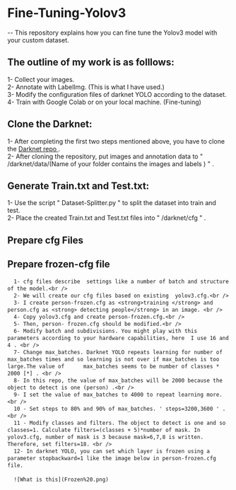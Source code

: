 # Fine-Tuning-Yolov3

-- This repository explains how you can fine tune the Yolov3 model with your custom dataset. 

## The outline of my work is as folllows: <br />
  1- Collect your images. <br />
  2- Annotate with LabelImg. (This is what I have used.)<br />
  3- Modify the configuration files of darknet YOLO according to the dataset. <br /> 
  4- Train with Google Colab or on your local machine. (Fine-tuning)<br />
## Clone the Darknet: <br />
  1- After completing the first two steps mentioned above, you have to clone the [Darknet repo ](https://github.com/pjreddie/darknet) . <br />
  2- After cloning the repository, put images and annotation data to  " /darknet/data/(Name of your folder contains the images and labels ) " .<br />
## Generate Train.txt and Test.txt: <br />
  1- Use the script " Dataset-Splitter.py " to split the dataset into train and test. <br />
  2- Place the created Train.txt and Test.txt files into  " /darknet/cfg " .<br />
  
## Prepare cfg Files  <br />
  ## Prepare frozen-cfg file <br />
      1- cfg files describe  settings like a number of batch and structure of the model.<br />
      2- We will create our cfg files based on existing  yolov3.cfg.<br />
      3- I create person-frozen.cfg as <strong>training </strong> and person.cfg as <strong> detecting people</strong> in an image. <br />
      4- Copy yolov3.cfg and create person-frozen.cfg.<br />
      5- Then, person- frozen.cfg should be modified.<br />
      6- Modify batch and subdivisions. You might play with this parameters according to your hardware capabilities, here  I use 16 and 4 . <br />
      7- Change max_batches. Darknet YOLO repeats learning for number of max_batches times and so learning is not over if max_batches is too large.The value of      max_batches seems to be number of classes * 2000 [*] . <br />
      8- In this repo, the value of max_batches will be 2000 because the object to detect is one (person) .<br />
      9- I set the value of max_batches to 4000 to repeat learning more.<br />
      10 - Set steps to 80% and 90% of max_batches. ' steps=3200,3600 ' . <br />
      11 - Modify classes and filters. The object to detect is one and so classes=1. Calculate filters=(classes + 5)*number of mask. In yolov3.cfg, number of mask is 3 because mask=6,7,8 is written. Therefore, set filters=18. <br />
      12- In darknet YOLO, you can set which layer is frozen using a parameter stopbackward=1 like the image below in person-frozen.cfg file.

      ![What is this](Frozen%20.png)
